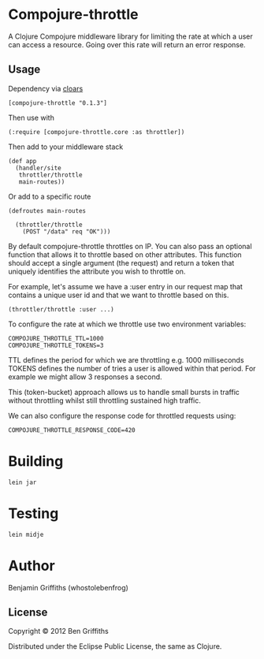 # Compojure-throttle

A Clojure Compojure middleware library for limiting the rate at which a user
can access a resource. Going over this rate will return an error response.

## Usage

Dependency via [cloars](https://clojars.org/compojure-throttle)

    [compojure-throttle "0.1.3"]

Then use with 

    (:require [compojure-throttle.core :as throttler])

Then add to your middleware stack

    (def app
      (handler/site
       throttler/throttle
       main-routes))

Or add to a specific route

    (defroutes main-routes

      (throttler/throttle
        (POST "/data" req "OK")))

By default compojure-throttle throttles on IP. You can also pass an optional function
that allows it to throttle based on other attributes. This function should accept a
single argument (the request) and return a token that uniquely identifies the attribute you wish to throttle on.

For example, let's assume we have a :user entry in our request map that contains a
unique user id and that we want to throttle based on this.

    (throttler/throttle :user ...)

To configure the rate at which we throttle use two environment variables:

    COMPOJURE_THROTTLE_TTL=1000
    COMPOJURE_THROTTLE_TOKENS=3

TTL defines the period for which we are throttling e.g. 1000 milliseconds
TOKENS defines the number of tries a user is allowed within that period.
For example we might allow 3 responses a second.

This (token-bucket) approach allows us to handle small bursts in traffic without
throttling whilst still throttling sustained high traffic.

We can also configure the response code for throttled requests using:

    COMPOJURE_THROTTLE_RESPONSE_CODE=420

# Building #

    lein jar

# Testing #

    lein midje

# Author #

Benjamin Griffiths (whostolebenfrog)

## License

Copyright © 2012 Ben Griffiths

Distributed under the Eclipse Public License, the same as Clojure.
